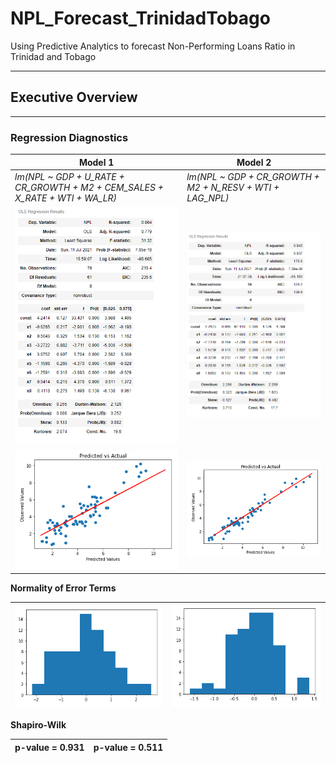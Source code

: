 # NPL_Forecast_TrinidadTobago
Using Predictive Analytics to forecast Non-Performing Loans Ratio in Trinidad and Tobago

----------------------------------------------------------------------------------------
## Executive Overview








---------------------------------------------------------------------------------------

### Regression Diagnostics ###

|  Model 1 |  Model 2 |
| --- | --- |
| _lm(NPL ~ GDP + U_RATE + CR_GROWTH + M2 + CEM_SALES + X_RATE + WTI + WA_LR)_| _lm(NPL ~ GDP + CR_GROWTH + M2 + N_RESV + WTI + LAG_NPL)_ |
| ![](https://github.com/GR8505/NPL_Forecast_TrinidadTobago/blob/main/Images/Model2_Summary.png) | ![](https://github.com/GR8505/NPL_Forecast_TrinidadTobago/blob/main/Images/Model4_Summary.png) |
| ![](https://github.com/GR8505/NPL_Forecast_TrinidadTobago/blob/main/Images/Model2_Linearity.png) | ![](https://github.com/GR8505/NPL_Forecast_TrinidadTobago/blob/main/Images/Model4_Linearity.png) |

**Normality of Error Terms**

| ![](https://github.com/GR8505/NPL_Forecast_TrinidadTobago/blob/main/Images/Model2_Normality_Errors.png) | ![](https://github.com/GR8505/NPL_Forecast_TrinidadTobago/blob/main/Images/Model4_Normality_Errors.png) |
| --- | --- |

**Shapiro-Wilk**

| p-value = 0.931 | p-value = 0.511 |
| --- | --- |




